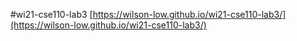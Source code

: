 #wi21-cse110-lab3
[https://wilson-low.github.io/wi21-cse110-lab3/](https://wilson-low.github.io/wi21-cse110-lab3/)
